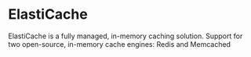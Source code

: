 
# ElastiCache

ElastiCache is a fully managed, in-memory caching solution.
Support for two open-source, in-memory cache engines: Redis and Memcached